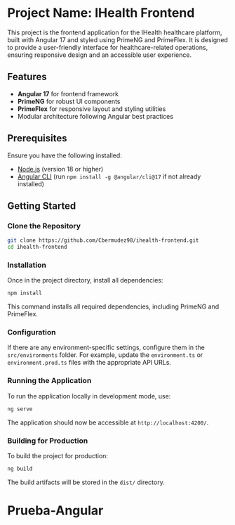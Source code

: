 # Project Name: IHealth Frontend

This project is the frontend application for the IHealth healthcare platform, built with Angular 17 and styled using PrimeNG and PrimeFlex. It is designed to provide a user-friendly interface for healthcare-related operations, ensuring responsive design and an accessible user experience.

## Features

- **Angular 17** for frontend framework
- **PrimeNG** for robust UI components
- **PrimeFlex** for responsive layout and styling utilities
- Modular architecture following Angular best practices

## Prerequisites

Ensure you have the following installed:
- [Node.js](https://nodejs.org/) (version 18 or higher)
- [Angular CLI](https://angular.io/cli) (run `npm install -g @angular/cli@17` if not already installed)

## Getting Started

### Clone the Repository

```bash
git clone https://github.com/Cbermudez98/ihealth-frontend.git
cd ihealth-frontend
```

### Installation

Once in the project directory, install all dependencies:

```bash
npm install
```

This command installs all required dependencies, including PrimeNG and PrimeFlex.

### Configuration

If there are any environment-specific settings, configure them in the `src/environments` folder. For example, update the `environment.ts` or `environment.prod.ts` files with the appropriate API URLs.

### Running the Application

To run the application locally in development mode, use:

```bash
ng serve
```

The application should now be accessible at `http://localhost:4200/`.

### Building for Production

To build the project for production:

```bash
ng build
```

The build artifacts will be stored in the `dist/` directory.
# Prueba-Angular
